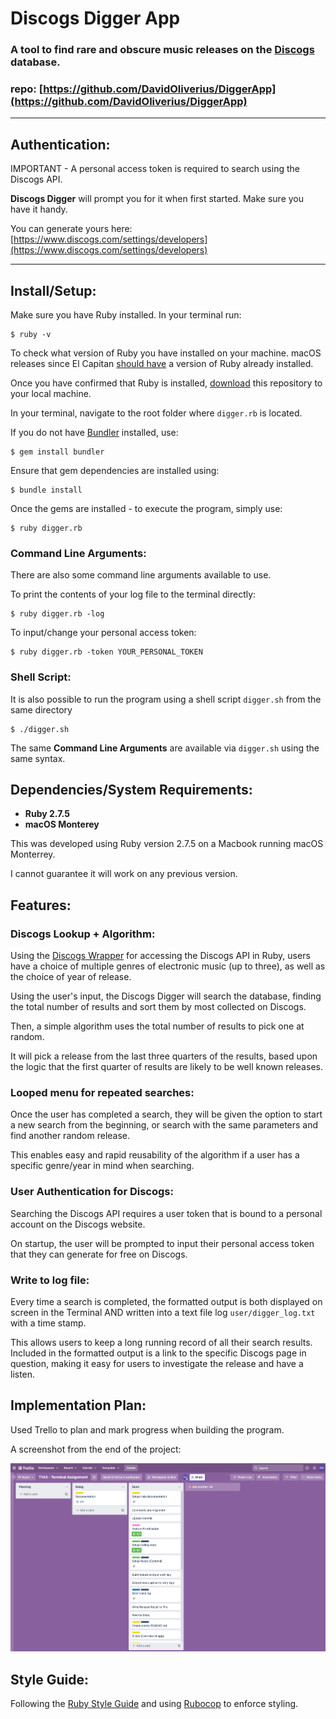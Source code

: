 # Discogs Digger App

### A tool to find rare and obscure music releases on the [Discogs](https://www.discogs.com/) database.

### repo: [https://github.com/DavidOliverius/DiggerApp](https://github.com/DavidOliverius/DiggerApp)
---
## Authentication:
IMPORTANT - A personal access token is required to search using the Discogs API.

**Discogs Digger** will prompt you for it when first started. Make sure you have it handy.

You can generate yours here: [https://www.discogs.com/settings/developers](https://www.discogs.com/settings/developers)

---
## Install/Setup:

Make sure you have Ruby installed. In your terminal run:
```
$ ruby -v
```
To check what version of Ruby you have installed on your machine. macOS releases since El Capitan [should have](https://www.ruby-lang.org/en/documentation/installation/#:~:text=Homebrew%20(macOS),El%20Capitan%20(10.11).) a version of Ruby already installed.

Once you have confirmed that Ruby is installed, [download](https://github.com/DavidOliverius/DiggerApp/archive/refs/heads/main.zip) this repository to your local machine.

In your terminal, navigate to the root folder where `digger.rb` is located. 

If you do not have [Bundler](https://bundler.io/) installed, use:
```
$ gem install bundler
```

Ensure that gem dependencies are installed using:
```
$ bundle install
```

Once the gems are installed - to execute the program, simply use:
```
$ ruby digger.rb
```
### Command Line Arguments:
There are also some command line arguments available to use.

To print the contents of your log file to the terminal directly:
```
$ ruby digger.rb -log
```
To input/change your personal access token:
```
$ ruby digger.rb -token YOUR_PERSONAL_TOKEN
```
### Shell Script:
It is also possible to run the program using a shell script `digger.sh` from the same directory
```
$ ./digger.sh
```
The same **Command Line Arguments** are available via `digger.sh` using the same syntax.

## Dependencies/System Requirements:
- **Ruby 2.7.5**
- **macOS Monterey**

This was developed using Ruby version 2.7.5 on a Macbook running macOS Monterrey.

I cannot guarantee it will work on any previous version.



## Features:

### Discogs Lookup + Algorithm:
Using the [Discogs Wrapper](https://github.com/buntine/discogs) for accessing the Discogs API in Ruby, users have a choice of multiple genres of electronic music (up to three), as well as the choice of year of release. 

Using the user's input, the Discogs Digger will search the database, finding the total number of results and sort them by most collected on Discogs. 

Then, a simple algorithm uses the total number of results to pick one at random. 

It will pick a release from the last three quarters of the results, based upon the logic that the first quarter of results are likely to be well known releases.

### Looped menu for repeated searches:
Once the user has completed a search, they will be given the option to start a new search from the beginning, or search with the same parameters and find another random release. 

This enables easy and rapid reusability of the algorithm if a user has a specific genre/year in mind when searching.

### User Authentication for Discogs:
Searching the Discogs API requires a user token that is bound to a personal account on the Discogs website. 

On startup, the user will be prompted to input their personal access token that they can generate for free on Discogs.

### Write to log file:
Every time a search is completed, the formatted output is both displayed on screen in the Terminal AND written into a text file log `user/digger_log.txt` with a time stamp. 

This allows users to keep a long running record of all their search results. Included in the formatted output is a link to the specific Discogs page in question, making it easy for users to investigate the release and have a listen.

## Implementation Plan:
Used Trello to plan and mark progress when building the program.

A screenshot from the end of the project:

![Trello End Board](docs/trello_end.png)

## Style Guide:
Following the [Ruby Style Guide](https://rubystyle.guide/) and using [Rubocop](https://rubocop.org/) to enforce styling.
